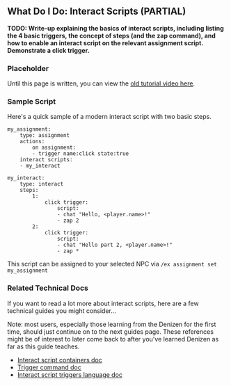 What Do I Do: Interact Scripts (PARTIAL)
------------------------------

**TODO: Write-up explaining the basics of interact scripts, including listing the 4 basic triggers, the concept of steps (and the zap command), and how to enable an interact script on the relevant assignment script. Demonstrate a click trigger.**

### Placeholder

Until this page is written, you can view the [old tutorial video here](https://one.denizenscript.com/denizen/vids/Your%20First%20Interact%20Script%20And%20Chat%20Trigger).

### Sample Script

Here's a quick sample of a modern interact script with two basic steps.

```dscript_green
my_assignment:
    type: assignment
    actions:
        on assignment:
        - trigger name:click state:true
    interact scripts:
    - my_interact

my_interact:
    type: interact
    steps:
        1:
            click trigger:
                script:
                - chat "Hello, <player.name>!"
                - zap 2
        2:
            click trigger:
                script:
                - chat "Hello part 2, <player.name>!"
                - zap *
```

This script can be assigned to your selected NPC via `/ex assignment set my_assignment`

### Related Technical Docs

If you want to read a lot more about interact scripts, here are a few technical guides you might consider...

Note: most users, especially those learning from the Denizen for the first time, should just continue on to the next guides page. These references might be of interest to later come back to after you've learned Denizen as far as this guide teaches.

- [Interact script containers doc](https://meta.denizenscript.com/Docs/Languages/interact%20script%20containers)
- [Trigger command doc](https://meta.denizenscript.com/Docs/Commands/trigger)
- [Interact script triggers language doc](https://meta.denizenscript.com/Docs/Languages/Interact%20Script%20Triggers)
